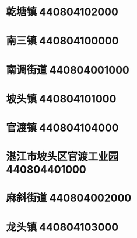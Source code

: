 # 乾塘镇 440804102000
# 南三镇 440804100000
# 南调街道 440804001000
# 坡头镇 440804101000
# 官渡镇 440804104000
# 湛江市坡头区官渡工业园 440804401000
# 麻斜街道 440804002000
# 龙头镇 440804103000
